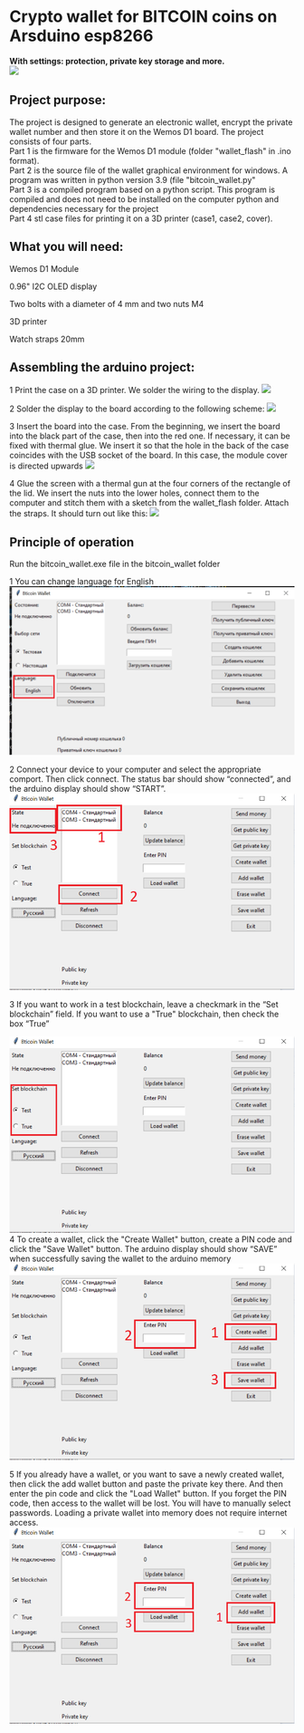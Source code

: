 <h1>Crypto wallet for BITCOIN coins on Arsduino esp8266</h1>
<b>With settings: protection, private key storage and more.</b>
<br>
<img src="https://github.com/beetlea/bitcoin_wallet_arduino/blob/master/photo/IMG_1643.JPG">
<br>
<h2>Project purpose:</h2>
The project is designed to generate an electronic wallet, encrypt the private wallet number and then store it on the Wemos D1 board. The project consists of four parts.
<br>Part 1 is the firmware for the Wemos D1 module (folder "wallet_flash" in .ino format).
<br>Part 2 is the source file of the wallet graphical environment for windows. A program was written in python version 3.9 (file "bitcoin_wallet.py"
<br>Part 3 is a compiled program based on a python script. This program is compiled and does not need to be installed on the computer python and dependencies necessary for the project
<br>Part 4 stl case files for printing it on a 3D printer (case1, case2, cover).

<h2>What you will need:</h2>

Wemos D1 Module

0.96" I2C OLED display

Two bolts with a diameter of 4 mm and two nuts M4

3D printer

Watch straps 20mm

<h2>Assembling the arduino project:</h2>

1 Print the case on a 3D printer. We solder the wiring to the display.
<img src="https://github.com/beetlea/bitcoin_wallet_arduino/blob/master/photo/IMG_1634.JPG" style="height=100px">

2 Solder the display to the board according to the following scheme:
<img src="https://habrastorage.org/r/w1560/getpro/habr/upload_files/7f3/332/22c/7f333222cedb4956555a081aba9e29c9.png">

3 Insert the board into the case. From the beginning, we insert the board into the black part of the case, then into the red one. If necessary, it can be fixed with thermal glue. We insert it so that the hole in the back of the case coincides with the USB socket of the board. In this case, the module cover is directed upwards
<img src="https://github.com/beetlea/bitcoin_wallet_arduino/blob/master/photo/IMG_1637.JPG">

4 Glue the screen with a thermal gun at the four corners of the rectangle of the lid. We insert the nuts into the lower holes, connect them to the computer and stitch them with a sketch from the wallet_flash folder. Attach the straps. It should turn out like this:
<img src="https://github.com/beetlea/bitcoin_wallet_arduino/blob/master/photo/IMG_1641.JPG">


<h2>Principle of operation</h2>
Run the bitcoin_wallet.exe file in the bitcoin_wallet folder

1 You can change language for English
 <img src="https://github.com/beetlea/bitcoin_wallet_arduino/blob/master/photo/1.png">
 
2 Connect your device to your computer and select the appropriate comport. Then click connect. The status bar should show “connected”, and the arduino display should show “START”.
 <img src="https://github.com/beetlea/bitcoin_wallet_arduino/blob/master/photo/2.png">
 
 3 If you want to work in a test blockchain, leave a checkmark in the “Set blockchain” field. If you want to use a "True" blockchain, then check the box “True”
 
 <img src="https://github.com/beetlea/bitcoin_wallet_arduino/blob/master/photo/3.png">
 4 To create a wallet, click the "Create Wallet" button, create a PIN code and click the "Save Wallet" button. The arduino display should show “SAVE” when successfully saving the wallet to the arduino memory

<img src="https://github.com/beetlea/bitcoin_wallet_arduino/blob/master/photo/4.png">
   
5 If you already have a wallet, or you want to save a newly created wallet, then click the add wallet button and paste the private key there. And then enter the pin code and click the "Load Wallet" button. If you forget the PIN code, then access to the wallet will be lost. You will have to manually select passwords. Loading a private wallet into memory does not require internet access.
   <img src="https://github.com/beetlea/bitcoin_wallet_arduino/blob/master/photo/5.png">
  
